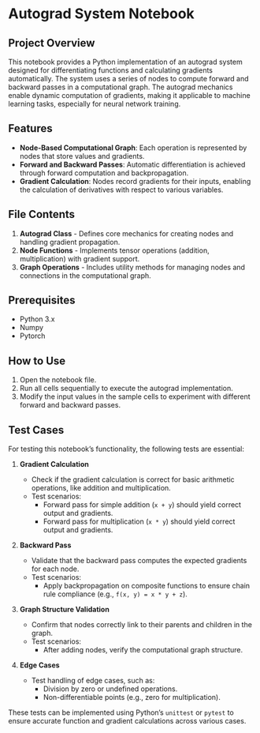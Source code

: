 # Autograd System Notebook

## Project Overview
This notebook provides a Python implementation of an autograd system designed for differentiating functions and calculating gradients automatically. The system uses a series of nodes to compute forward and backward passes in a computational graph. The autograd mechanics enable dynamic computation of gradients, making it applicable to machine learning tasks, especially for neural network training.

## Features
- **Node-Based Computational Graph**: Each operation is represented by nodes that store values and gradients.
- **Forward and Backward Passes**: Automatic differentiation is achieved through forward computation and backpropagation.
- **Gradient Calculation**: Nodes record gradients for their inputs, enabling the calculation of derivatives with respect to various variables.

## File Contents
1. **Autograd Class** - Defines core mechanics for creating nodes and handling gradient propagation.
2. **Node Functions** - Implements tensor operations (addition, multiplication) with gradient support.
3. **Graph Operations** - Includes utility methods for managing nodes and connections in the computational graph.

## Prerequisites
- Python 3.x
- Numpy
- Pytorch

## How to Use
1. Open the notebook file.
2. Run all cells sequentially to execute the autograd implementation.
3. Modify the input values in the sample cells to experiment with different forward and backward passes.

## Test Cases
For testing this notebook’s functionality, the following tests are essential:

1. **Gradient Calculation**
   - Check if the gradient calculation is correct for basic arithmetic operations, like addition and multiplication.
   - Test scenarios:
     - Forward pass for simple addition (`x + y`) should yield correct output and gradients.
     - Forward pass for multiplication (`x * y`) should yield correct output and gradients.

2. **Backward Pass**
   - Validate that the backward pass computes the expected gradients for each node.
   - Test scenarios:
     - Apply backpropagation on composite functions to ensure chain rule compliance (e.g., `f(x, y) = x * y + z`).
  
3. **Graph Structure Validation**
   - Confirm that nodes correctly link to their parents and children in the graph.
   - Test scenarios:
     - After adding nodes, verify the computational graph structure.

4. **Edge Cases**
   - Test handling of edge cases, such as:
     - Division by zero or undefined operations.
     - Non-differentiable points (e.g., zero for multiplication).

These tests can be implemented using Python’s `unittest` or `pytest` to ensure accurate function and gradient calculations across various cases.
